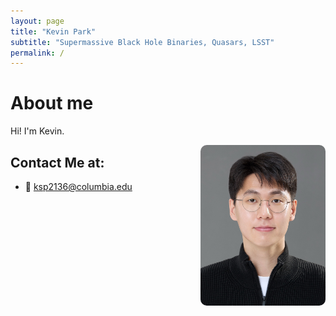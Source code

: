 ```yaml
---
layout: page
title: "Kevin Park"
subtitle: "Supermassive Black Hole Binaries, Quasars, LSST"
permalink: /
---
```


# About me
Hi! I'm Kevin.

<img src="/assets/images/kevin_pic.jpeg" alt="Kevin picture" width="200" style="float:right; border-radius:10px; display:block; margin:0 auto;">

## Contact Me at:
- 📧 [ksp2136@columbia.edu](mailto:ksp2136@columbia.edu)
